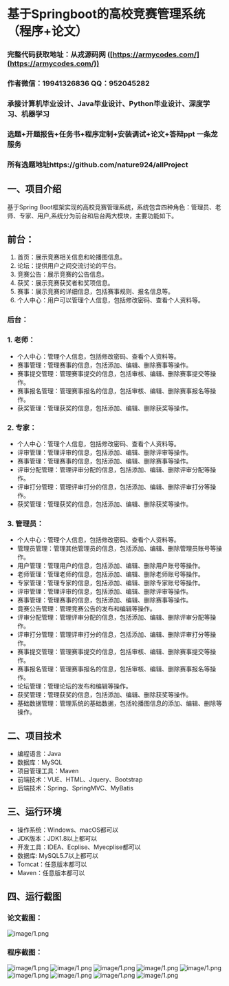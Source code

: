基于Springboot的高校竞赛管理系统（程序+论文）
=
### 完整代码获取地址：从戎源码网 ([https://armycodes.com/](https://armycodes.com/))
### 作者微信：19941326836  QQ：952045282 
### 承接计算机毕业设计、Java毕业设计、Python毕业设计、深度学习、机器学习
### 选题+开题报告+任务书+程序定制+安装调试+论文+答辩ppt 一条龙服务
### 所有选题地址https://github.com/nature924/allProject

一、项目介绍
---
基于Spring Boot框架实现的高校竞赛管理系统，系统包含四种角色：管理员、老师、专家、用户,系统分为前台和后台两大模块，主要功能如下。

## 前台：
1. 首页：展示竞赛相关信息和轮播图信息。
2. 论坛：提供用户之间交流讨论的平台。
3. 竞赛公告：展示竞赛的公告信息。
4. 获奖：展示竞赛获奖者和奖项信息。
5. 赛事：展示竞赛的详细信息，包括赛事规则、报名信息等。
6. 个人中心：用户可以管理个人信息，包括修改密码、查看个人资料等。

### 后台：
### 1. 老师：
   - 个人中心：管理个人信息，包括修改密码、查看个人资料等。
   - 赛事管理：管理赛事的信息，包括添加、编辑、删除赛事等操作。
   - 赛事提交管理：管理赛事提交的信息，包括审核、编辑、删除赛事提交等操作。
   - 赛事报名管理：管理赛事报名的信息，包括审核、编辑、删除赛事报名等操作。
   - 获奖管理：管理获奖的信息，包括添加、编辑、删除获奖等操作。

### 2. 专家：
   - 个人中心：管理个人信息，包括修改密码、查看个人资料等。
   - 评审管理：管理评审的信息，包括添加、编辑、删除评审等操作。
   - 赛事管理：管理赛事的信息，包括添加、编辑、删除赛事等操作。
   - 评审分配管理：管理评审分配的信息，包括添加、编辑、删除评审分配等操作。
   - 评审打分管理：管理评审打分的信息，包括添加、编辑、删除评审打分等操作。
   - 获奖管理：管理获奖的信息，包括添加、编辑、删除获奖等操作。

### 3. 管理员：
   - 个人中心：管理个人信息，包括修改密码、查看个人资料等。
   - 管理员管理：管理其他管理员的信息，包括添加、编辑、删除管理员账号等操作。
   - 用户管理：管理用户的信息，包括添加、编辑、删除用户账号等操作。
   - 老师管理：管理老师的信息，包括添加、编辑、删除老师账号等操作。
   - 专家管理：管理专家的信息，包括添加、编辑、删除专家账号等操作。
   - 评审管理：管理评审的信息，包括添加、编辑、删除评审等操作。
   - 赛事管理：管理赛事的信息，包括添加、编辑、删除赛事等操作。
   - 竟赛公告管理：管理竞赛公告的发布和编辑等操作。
   - 评审分配管理：管理评审分配的信息，包括添加、编辑、删除评审分配等操作。
   - 评审打分管理：管理评审打分的信息，包括添加、编辑、删除评审打分等操作。
   - 赛事提交管理：管理赛事提交的信息，包括审核、编辑、删除赛事提交等操作。
   - 赛事报名管理：管理赛事报名的信息，包括审核、编辑、删除赛事报名等操作。
   - 论坛管理：管理论坛的发布和编辑等操作。
   - 获奖管理：管理获奖的信息，包括添加、编辑、删除获奖等操作。
   - 基础数据管理：管理系统的基础数据，包括轮播图信息的添加、编辑、删除等操作。






二、项目技术
---
- 编程语言：Java
- 数据库：MySQL
- 项目管理工具：Maven
- 前端技术：VUE、HTML、Jquery、Bootstrap
- 后端技术：Spring、SpringMVC、MyBatis

三、运行环境
---
- 操作系统：Windows、macOS都可以
- JDK版本：JDK1.8以上都可以
- 开发工具：IDEA、Ecplise、Myecplise都可以
- 数据库: MySQL5.7以上都可以
- Tomcat：任意版本都可以
- Maven：任意版本都可以

四、运行截图
---
### 论文截图：
![image/1.png](limage/1.png)

### 程序截图：
![image/1.png](image/1.png)
![image/1.png](image/2.png)
![image/1.png](image/3.png)
![image/1.png](image/4.png)
![image/1.png](image/5.png)
![image/1.png](image/6.png)
![image/1.png](image/7.png)
![image/1.png](image/8.png)
![image/1.png](image/9.png)


